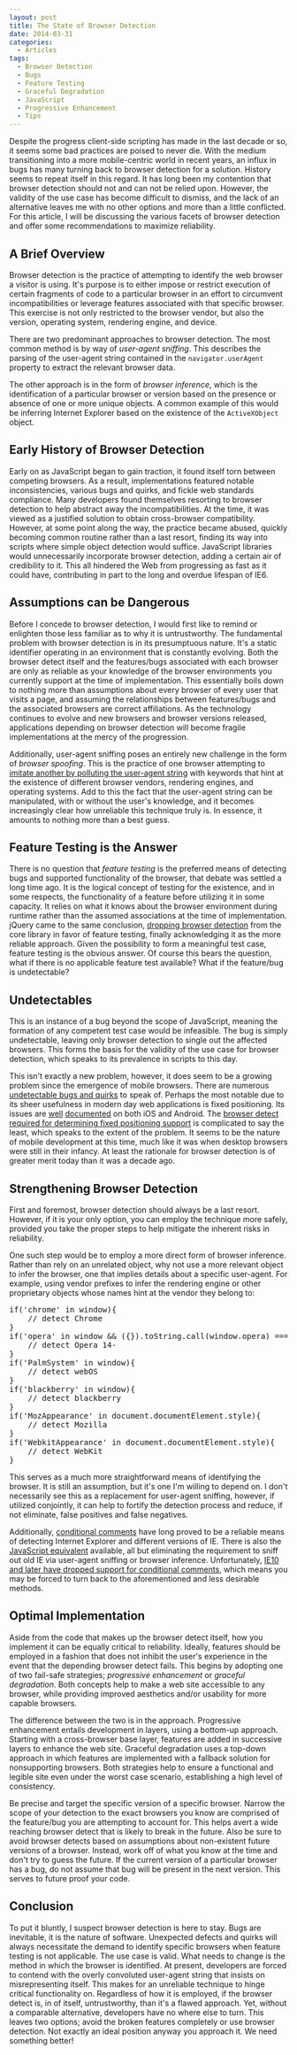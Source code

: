 ```yaml
---
layout: post
title: The State of Browser Detection
date: 2014-03-31
categories:
  - Articles
tags:
  - Browser Detection
  - Bugs
  - Feature Testing
  - Graceful Degradation
  - JavaScript
  - Progressive Enhancement
  - Tips
---
```


Despite the progress client-side scripting has made in the last decade or so, it seems some bad practices are poised to never die. With the medium transitioning into a more mobile-centric world in recent years, an influx in bugs has many turning back to browser detection for a solution. History seems to repeat itself in this regard. It has long been my contention that browser detection should not and can not be relied upon. However, the validity of the use case has become difficult to dismiss, and the lack of an alternative leaves me with no other options and more than a little conflicted. For this article, I will be discussing the various facets of browser detection and offer some recommendations to maximize reliability.

## A Brief Overview

Browser detection is the practice of attempting to identify the web browser a visitor is using. It's purpose is to either impose or restrict execution of certain fragments of code to a particular browser in an effort to circumvent incompatibilities or leverage features associated with that specific browser. This exercise is not only restricted to the browser vendor, but also the version, operating system, rendering engine, and device. 

There are two predominant approaches to browser detection. The most common method is by way of _user-agent sniffing_. This describes the parsing of the user-agent string contained in the `navigator.userAgent` property to extract the relevant browser data.

The other approach is in the form of _browser inference_, which is the identification of a particular browser or version based on the presence or absence of one or more unique objects. A common example of this would be inferring Internet Explorer based on the existence of the `ActiveXObject` object.

## Early History of Browser Detection

Early on as JavaScript began to gain traction, it found itself torn between competing browsers. As a result, implementations featured notable inconsistencies, various bugs and quirks, and fickle web standards compliance. Many developers found themselves resorting to browser detection to help abstract away the incompatibilities. At the time, it was viewed as a justified solution to obtain cross-browser compatibility. However, at some point along the way, the practice became abused, quickly becoming common routine rather than a last resort, finding its way into scripts where simple object detection would suffice. JavaScript libraries would unnecessarily incorporate browser detection, adding a certain air of credibility to it. This all hindered the Web from progressing as fast as it could have, contributing in part to the long and overdue lifespan of IE6. 

## Assumptions can be Dangerous

Before I concede to browser detection, I would first like to remind or enlighten those less familiar as to why it is untrustworthy. The fundamental problem with browser detection is in its presumptuous nature. It's a static identifier operating in an environment that is constantly evolving. Both the browser detect itself and the features/bugs associated with each browser are only as reliable as your knowledge of the browser environments you currently support at the time of implementation. This essentially boils down to nothing more than assumptions about every browser of every user that visits a page, and assuming the relationships between features/bugs and the associated browsers are correct affiliations. As the technology continues to evolve and new browsers and browser versions released, applications depending on browser detection will become fragile implementations at the mercy of the progression. 

Additionally, user-agent sniffing poses an entirely new challenge in the form of _browser spoofing_. This is the practice of one browser attempting to [imitate another by polluting the user-agent string](http://webaim.org/blog/user-agent-string-history/) with keywords that hint at the existence of different browser vendors, rendering engines, and operating systems. Add to this the fact that the user-agent string can be manipulated, with or without the user's knowledge, and it becomes increasingly clear how unreliable this technique truly is. In essence, it amounts to nothing more than a best guess.

## Feature Testing is the Answer

There is no question that _feature testing_ is the preferred means of detecting bugs and supported functionality of the browser, that debate was settled a long time ago. It is the logical concept of testing for the existence, and in some respects, the functionality of a feature before utilizing it in some capacity. It relies on what it knows about the browser environment during runtime rather than the assumed associations at the time of implementation. jQuery came to the same conclusion, [dropping browser detection](http://blog.jquery.com/2009/01/14/jquery-1-3-released/) from the core library in favor of feature testing, finally acknowledging it as the more reliable approach. Given the possibility to form a meaningful test case, feature testing is the obvious answer. Of course this bears the question, what if there is no applicable feature test available? What if the feature/bug is undetectable?

## Undetectables

This is an instance of a bug beyond the scope of JavaScript, meaning the formation of any competent test case would be infeasible. The bug is simply undetectable, leaving only browser detection to single out the affected browsers. This forms the basis for the validity of the use case for browser detection, which speaks to its prevalence in scripts to this day.

This isn't exactly a new problem, however, it does seem to be a growing problem since the emergence of mobile browsers. There are numerous [undetectable bugs and quirks](https://github.com/Modernizr/Modernizr/wiki/Undetectables) to speak of. Perhaps the most notable due to its sheer usefulness in modern day web applications is fixed positioning. Its issues are [well](http://remysharp.com/2012/05/24/issues-with-position-fixed-scrolling-on-ios/) [documented](http://bradfrostweb.com/blog/mobile/fixed-position/) on both iOS and Android. The [browser detect required for determining fixed positioning support](https://github.com/jquery/jquery-mobile/blob/f6d4e37fb22f9d5c7393b4ee98eb9ca1c836ebcf/js/support.js#L143-L173) is complicated to say the least, which speaks to the extent of the problem. It seems to be the nature of mobile development at this time, much like it was when desktop browsers were still in their infancy. At least the rationale for browser detection is of greater merit today than it was a decade ago.

## Strengthening Browser Detection

First and foremost, browser detection should always be a last resort. However, if it is your only option, you can employ the technique more safely, provided you take the proper steps to help mitigate the inherent risks in reliability.

One such step would be to employ a more direct form of browser inference. Rather than rely on an unrelated object, why not use a more relevant object to infer the browser, one that implies details about a specific user-agent. For example, using vendor prefixes to infer the rendering engine or other proprietary objects whose names hint at the vendor they belong to:

<div class="code-block">
  <pre class="prettyprint lang-javascript">
if('chrome' in window){
    // detect Chrome
}
if('opera' in window && ({}).toString.call(window.opera) === '[object Opera]'){
    // detect Opera 14-
}
if('PalmSystem' in window){
    // detect webOS
}
if('blackberry' in window){
    // detect blackberry
}
if('MozAppearance' in document.documentElement.style){
    // detect Mozilla
}
if('WebkitAppearance' in document.documentElement.style){
    // detect WebKit
}
</pre>
</div>

This serves as a much more straightforward means of identifying the browser. It is still an assumption, but it's one I'm willing to depend on. I don't necessarily see this as a replacement for user-agent sniffing, however, if utilized conjointly, it can help to fortify the detection process and reduce, if not eliminate, false positives and false negatives. 

Additionally, [conditional comments](http://msdn.microsoft.com/en-us/library/ms537512.ASPX) have long proved to be a reliable means of detecting Internet Explorer and different versions of IE. There is also the [JavaScript equivalent](https://gist.github.com/scottjehl/358029) available, all but eliminating the requirement to sniff out old IE via user-agent sniffing or browser inference. Unfortunately, [IE10 and later have dropped support for conditional comments](http://msdn.microsoft.com/en-us/library/ie/hh801214(v=vs.85).aspx), which means you may be forced to turn back to the aforementioned and less desirable methods. 

## Optimal Implementation

Aside from the code that makes up the browser detect itself, how you implement it can be equally critical to reliability. Ideally, features should be employed in a fashion that does not inhibit the user's experience in the event that the depending browser detect fails. This begins by adopting one of two fail-safe strategies; _progressive enhancement_ or _graceful degradation_. Both concepts help to make a web site accessible to any browser, while providing improved aesthetics and/or usability for more capable browsers. 

The difference between the two is in the approach. Progressive enhancement entails development in layers, using a bottom-up approach. Starting with a cross-browser base layer, features are added in successive layers to enhance the web site. Graceful degradation uses a top-down approach in which features are implemented with a fallback solution for nonsupporting browsers. Both strategies help to ensure a functional and legible site even under the worst case scenario, establishing a high level of consistency.

Be precise and target the specific version of a specific browser. Narrow the scope of your detection to the exact browsers you know are comprised of the feature/bug you are attempting to account for. This helps avert a wide reaching browser detect that is likely to break in the future. Also be sure to avoid browser detects based on assumptions about non-existent future versions of a browser. Instead, work off of what you know at the time and don't try to guess the future. If the current version of a particular browser has a bug, do not assume that bug will be present in the next version. This serves to future proof your code. 

## Conclusion

To put it bluntly, I suspect browser detection is here to stay. Bugs are inevitable, it is the nature of software. Unexpected defects and quirks will always necessitate the demand to identify specific browsers when feature testing is not applicable. The use case is valid. What needs to change is the method in which the browser is identified. At present, developers are forced to contend with the overly convoluted user-agent string that insists on misrepresenting itself. This makes for an unreliable technique to hinge critical functionality on. Regardless of how it is employed, if the browser detect is, in of itself, untrustworthy, than it's a flawed approach. Yet, without a comparable alternative, developers have no where else to turn. This leaves two options; avoid the broken features completely or use browser detection. Not exactly an ideal position anyway you approach it. We need something better!